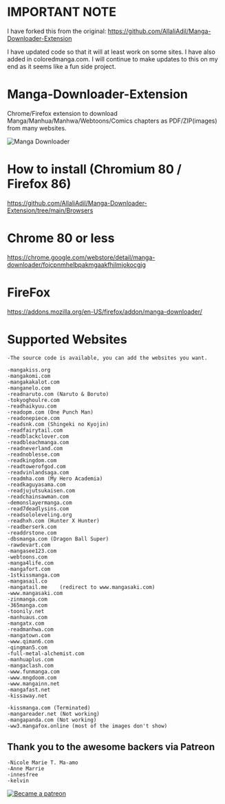# IMPORTANT NOTE
I have forked this from the original: https://github.com/AllaliAdil/Manga-Downloader-Extension

I have updated code so that it will at least work on some sites. I have also added in coloredmanga.com. I will continue to make updates to this on my end as it seems like a fun side project.

# Manga-Downloader-Extension
Chrome/Firefox extension to download Manga/Manhua/Manhwa/Webtoons/Comics chapters as PDF/ZIP(images) from many websites.  

<img src="https://lh3.googleusercontent.com/Xd9OW_viKyKMmdcPlqqHllkhGpCQmK-_xPuRKolVOJ5DnPjhgp3RDYKmqYe70bTTp8-IjC0-zw=w128-h128-e365-rj-sc0x00ffffff" alt="Manga Downloader">

# How to install (Chromium 80 / Firefox 86)  
https://github.com/AllaliAdil/Manga-Downloader-Extension/tree/main/Browsers

# Chrome 80 or less
https://chrome.google.com/webstore/detail/manga-downloader/fojcpnmhelbpakmgaakfhjlmjokocgjg

# FireFox
https://addons.mozilla.org/en-US/firefox/addon/manga-downloader/

# Supported Websites
    -The source code is available, you can add the websites you want.

    -mangakiss.org
    -mangakomi.com
    -mangakakalot.com
    -manganelo.com
    -readnaruto.com (Naruto & Boruto)
    -tokyoghoulre.com
    -readhaikyuu.com
    -readopm.com (One Punch Man)
    -readonepiece.com
    -readsnk.com (Shingeki no Kyojin)
    -readfairytail.com
    -readblackclover.com
    -readbleachmanga.com
    -readneverland.com
    -readnoblesse.com
    -readkingdom.com
    -readtowerofgod.com
    -readvinlandsaga.com
    -readmha.com (My Hero Academia)
    -readkaguyasama.com
    -readjujutsukaisen.com
    -readchainsawman.com
    -demonslayermanga.com
    -read7deadlysins.com
    -readsololeveling.org
    -readhxh.com (Hunter X Hunter)
    -readberserk.com
    -readdrstone.com
    -dbsmanga.com (Dragon Ball Super)
    -rawdevart.com
    -mangasee123.com
    -webtoons.com
    -manga4life.com
    -mangafort.com
    -1stkissmanga.com
    -mangasail.co
    -mangatail.me    (redirect to www.mangasaki.com)
    -www.mangasaki.com
    -zinmanga.com
    -365manga.com
    -toonily.net
    -manhuaus.com
    -mangatx.com
    -readmanhwa.com
    -mangatown.com
    -www.qiman6.com
    -qingman5.com
    -full-metal-alchemist.com
    -manhuaplus.com
    -mangaclash.com
    -www.funmanga.com
    -www.mngdoom.com
    -www.mangainn.net
    -mangafast.net
    -kissaway.net

    -kissmanga.com (Terminated)
    -mangareader.net (Not working)
    -mangapanda.com	(Not working)
    -ww3.mangafox.online (most of the images don't show)
    

## Thank you to the awesome backers via Patreon

    -Nicole Marie T. Ma-amo
    -Anne Marrie
    -innesfree
    -kelvin
    
<a href="https://www.patreon.com/allaliadil">
<img src="https://c5.patreon.com/external/logo/become_a_patron_button.png" alt="Became a patreon">
</a>


